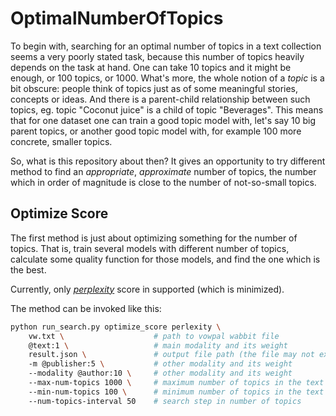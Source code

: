 # OptimalNumberOfTopics

To begin with, searching for an optimal number of topics in a text collection seems a very poorly stated task, because this number of topics heavily depends on the task at hand.
One can take 10 topics and it might be enough, or 100 topics, or 1000.
What's more, the whole notion of a *topic* is a bit obscure: people think of topics just as of some meaningful stories, concepts or ideas.
And there is a parent-child relationship between such topics, eg. topic "Coconut juice" is a child of topic "Beverages".
This means that for one dataset one can train a good topic model with, let's say 10 big parent topics, or another good topic model with, for example 100 more concrete, smaller topics.

So, what is this repository about then?
It gives an opportunity to try different method to find an *appropriate*, *approximate* number of topics, the number which in order of magnitude is close to the number of not-so-small topics.


## Optimize Score

The first method is just about optimizing something for the number of topics.
That is, train several models with different number of topics, calculate some quality function for those models, and find the one which is the best.

Currently, only [*perplexity*](https://en.wikipedia.org/wiki/Perplexity) score in supported (which is minimized).

The method can be invoked like this:
```bash
python run_search.py optimize_score perlexity \
    vw.txt \  					# path to vowpal wabbit file
    @text:1 \  					# main modality and its weight
    result.json \  				# output file path (the file may not exist)
    -m @publisher:5 \  			# other modality and its weight
    --modality @author:10 \  	# other modality and its weight
    --max-num-topics 1000 \  	# maximum number of topics in the text collection
    --min-num-topics 100 \  	# minimum number of topics in the text collection
    --num-topics-interval 50  	# search step in number of topics
```
